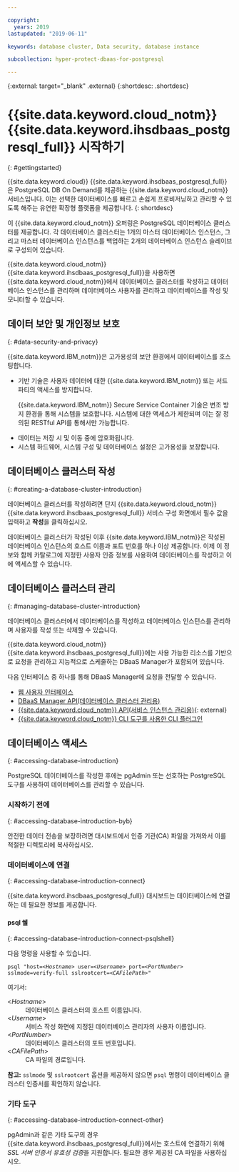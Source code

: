 ```yaml
---

copyright:
  years: 2019
lastupdated: "2019-06-11"

keywords: database cluster, Data security, database instance

subcollection: hyper-protect-dbaas-for-postgresql

---
```


{:external: target="_blank" .external}
{:shortdesc: .shortdesc}

# {{site.data.keyword.cloud_notm}} {{site.data.keyword.ihsdbaas_postgresql_full}} 시작하기
{: #gettingstarted}

{{site.data.keyword.cloud}} {{site.data.keyword.ihsdbaas_postgresql_full}}은 PostgreSQL DB On Demand를 제공하는 {{site.data.keyword.cloud_notm}} 서비스입니다. 이는 선택한 데이터베이스를 빠르고 손쉽게 프로비저닝하고 관리할 수 있도록 해주는 유연한 확장형 플랫폼을 제공합니다.
{: shortdesc}

이 {{site.data.keyword.cloud_notm}} 오퍼링은 PostgreSQL 데이터베이스 클러스터를 제공합니다. 각 데이터베이스 클러스터는 1개의 마스터 데이터베이스 인스턴스, 그리고 마스터 데이터베이스 인스턴스를 백업하는 2개의 데이터베이스 인스턴스 슬레이브로 구성되어 있습니다.

{{site.data.keyword.cloud_notm}} {{site.data.keyword.ihsdbaas_postgresql_full}}을 사용하면
{{site.data.keyword.cloud_notm}}에서 데이터베이스 클러스터를 작성하고 데이터베이스 인스턴스를 관리하며
데이터베이스 사용자를 관리하고 데이터베이스를 작성 및 모니터할 수 있습니다.

## 데이터 보안 및 개인정보 보호
{: #data-security-and-privacy}

{{site.data.keyword.IBM_notm}}은 고가용성의 보안 환경에서 데이터베이스를 호스팅합니다.
<ul>
<li>기반 기술은 사용자 데이터에 대한 {{site.data.keyword.IBM_notm}} 또는 서드파티의 액세스를 방지합니다.
<p>{{site.data.keyword.IBM_notm}} Secure Service Container 기술은 변조 방지 환경을 통해 시스템을 보호합니다. 시스템에 대한 액세스가 제한되며 이는 잘 정의된 RESTful API를 통해서만 가능합니다.</p></li>
<li>데이터는 저장 시 및 이동 중에 암호화됩니다.</li>
<li>시스템 하드웨어, 시스템 구성 및 데이터베이스 설정은 고가용성을 보장합니다.</li>
</ul>

<!--
For more information, watch:

- [Data security and privacy using {{site.data.keyword.cloud_notm}} {{site.data.keyword.ihsdbaas_full}} - English version](https://www.youtube.com/watch?v=__IBP727IL8){: external}
- [Data security and privacy using {{site.data.keyword.cloud_notm}} {{site.data.keyword.ihsdbaas_full}} - Chinese version](https://v.youku.com/v_show/id_XMzc3ODQzMzYwMA==.html){: external}
-->

## 데이터베이스 클러스터 작성
{: #creating-a-database-cluster-introduction}

데이터베이스 클러스터를 작성하려면 단지 {{site.data.keyword.cloud_notm}} {{site.data.keyword.ihsdbaas_postgresql_full}} 서비스 구성 화면에서 필수 값을 입력하고 **작성**을 클릭하십시오.

데이터베이스 클러스터가 작성된 이후 {{site.data.keyword.IBM_notm}}은 작성된 데이터베이스 인스턴스의 호스트 이름과 포트 번호를 하나 이상 제공합니다. 이제 이 정보와 함께 카탈로그에 지정한 사용자 인증 정보를 사용하여 데이터베이스를 작성하고 이에 액세스할 수 있습니다.

## 데이터베이스 클러스터 관리
{: #managing-database-cluster-introduction}

데이터베이스 클러스터에서 데이터베이스를 작성하고 데이터베이스 인스턴스를 관리하며 사용자를 작성 또는 삭제할 수 있습니다.

{{site.data.keyword.cloud_notm}} {{site.data.keyword.ihsdbaas_postgresql_full}}에는 사용 가능한 리소스를 기반으로 요청을 관리하고 지능적으로 스케줄하는 DBaaS Manager가 포함되어 있습니다.

다음 인터페이스 중 하나를 통해 DBaaS Manager에 요청을 전달할 수 있습니다.

- [웹 사용자 인터페이스](/docs/services/hyper-protect-dbaas-for-postgresql?topic=hyper-protect-dbaas-for-postgresql-dbaas_webui_service)
- [DBaaS Manager API(데이터베이스 클러스터 관리용)](/docs/services/hyper-protect-dbaas-for-postgresql?topic=hyper-protect-dbaas-for-postgresql-gen_inst_mgr_apis)
- [{{site.data.keyword.cloud_notm}} API(서비스 인스턴스 관리용)](https://{DomainName}/apidocs/hyperp-dbaas){: external}
- [{{site.data.keyword.cloud_notm}} CLI 도구를 사용한 CLI 플러그인](/docs/services/hyper-protect-dbaas-for-postgresql?topic=hyper-protect-dbaas-for-postgresql-install-ibm-cli)


## 데이터베이스 액세스
{: #accessing-database-introduction}

PostgreSQL 데이터베이스를 작성한 후에는 pgAdmin 또는 선호하는 PostgreSQL 도구를 사용하여 데이터베이스를 관리할 수 있습니다.

### 시작하기 전에
{: #accessing-database-introduction-byb}

안전한 데이터 전송을 보장하려면 대시보드에서 인증 기관(CA) 파일을 가져와서 이를 적절한 디렉토리에 복사하십시오.

### 데이터베이스에 연결
{: #accessing-database-introduction-connect}

{{site.data.keyword.ihsdbaas_postgresql_full}} 대시보드는 데이터베이스에 연결하는 데 필요한 정보를 제공합니다.

#### psql 쉘
{: #accessing-database-introduction-connect-psqlshell}

다음 명령을 사용할 수 있습니다.
<pre><code class="hljs">psql "host=&lt;<em>Hostname</em>&gt; user=&lt;<em>Username</em>&gt; port=&lt;<em>PortNumber</em>&gt; sslmode=verify-full sslrootcert=&lt;<em>CAFilePath</em>&gt;"</code></pre>
여기서:
<dl>
  <dt> &lt;<em>Hostname</em>&gt; </dt>
    <dd> 데이터베이스 클러스터의 호스트 이름입니다. </dd>
  <dt> &lt;<em>Username</em>&gt; </dt>
    <dd> 서비스 작성 화면에 지정된 데이터베이스 관리자의 사용자 이름입니다.</dd>
  <dt> &lt;<em>PortNumber</em>&gt; </dt>
    <dd> 데이터베이스 클러스터의 포트 번호입니다. </dd>
  <dt> &lt;<em>CAFilePath</em>&gt; </dt>
    <dd> CA 파일의 경로입니다. </dd>  
</dl>

**참고:** `sslmode` 및 `sslrootcert` 옵션을 제공하지 않으면 `psql` 명령이 데이터베이스 클러스터 인증서를 확인하지 않습니다.

### 기타 도구
{: #accessing-database-introduction-connect-other}

pgAdmin과 같은 기타 도구의 경우 {{site.data.keyword.ihsdbaas_postgresql_full}}에서는 호스트에 연결하기 위해 *SSL 서버 인증서 유효성 검증*을 지원합니다. 필요한 경우 제공된 CA 파일을 사용하십시오.
